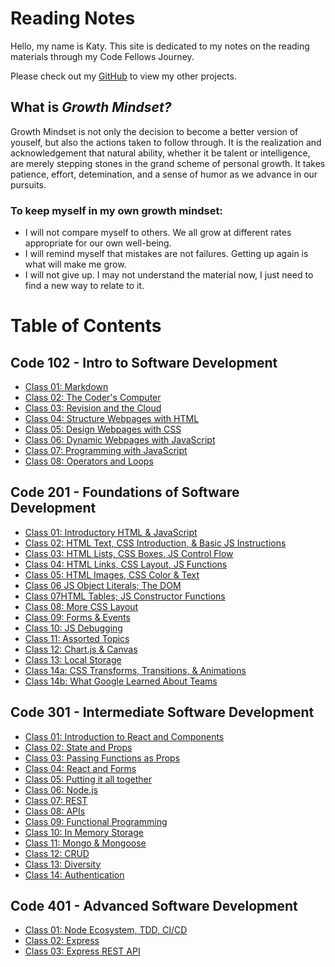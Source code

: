 # Reading Notes
Hello, my name is Katy. This site is dedicated to my notes on the reading materials through my Code Fellows Journey. 

Please check out my [GitHub](https://github.com/KatyRoffe) to view my other projects. 

## What is *Growth Mindset?*
Growth Mindset is not only the decision to become a better version of youself, but also the actions taken to follow through. It is the realization and acknowledgement that natural ability, whether it be talent or intelligence, are merely stepping stones in the grand scheme of personal growth. It takes patience, effort, detemination, and a sense of humor as we advance in our pursuits. 

### To keep myself in my own growth mindset:
* I will not compare myself to others. We all grow at different rates appropriate for our own well-being. 
* I will remind myself that mistakes are not failures. Getting up again is what will make me grow. 
* I will not give up. I may not understand the material now, I just need to find a new way to relate to it. 

# Table of Contents

## Code 102 - Intro to Software Development
* [Class 01: Markdown](https://katyroffe.github.io/reading-notes/code102/markdown-notes)
* [Class 02: The Coder's Computer](https://katyroffe.github.io/reading-notes/code102/computer-notes)
* [Class 03: Revision and the Cloud](https://katyroffe.github.io/reading-notes/code102/revisions-and-cloud-notes)
* [Class 04: Structure Webpages with HTML](https://katyroffe.github.io/reading-notes/code102/html-reading-notes)
* [Class 05: Design Webpages with CSS](https://katyroffe.github.io/reading-notes/code102/css-design-notes)
* [Class 06: Dynamic Webpages with JavaScript](https://katyroffe.github.io/reading-notes/code102/dynamic-javascript)
* [Class 07: Programming with JavaScript](https://katyroffe.github.io/reading-notes/code102/programming-with-javascript)
* [Class 08: Operators and Loops](https://katyroffe.github.io/reading-notes/code102/operators-and-loops)

## Code 201 - Foundations of Software Development
* [Class 01: Introductory HTML & JavaScript](https://katyroffe.github.io/reading-notes/code201/class-01)
* [Class 02: HTML Text, CSS Introduction, & Basic JS Instructions](https://katyroffe.github.io/reading-notes/code201/class-02)
* [Class 03: HTML Lists, CSS Boxes, JS Control Flow](https://katyroffe.github.io/reading-notes/code201/class-03)
* [Class 04: HTML Links, CSS Layout, JS Functions](https://katyroffe.github.io/reading-notes/code201/class-04)
* [Class 05: HTML Images, CSS Color & Text](https://katyroffe.github.io/reading-notes/code201/class-05)
* [Class 06 JS Object Literals; The DOM](https://katyroffe.github.io/reading-notes/code201/class-06)
* [Class 07HTML Tables; JS Constructor Functions](https://katyroffe.github.io/reading-notes/code201/class-07)
* [Class 08: More CSS Layout](https://katyroffe.github.io/reading-notes/code201/class-08)
* [Class 09: Forms & Events](https://katyroffe.github.io/reading-notes/code201/class-09)
* [Class 10: JS Debugging](https://katyroffe.github.io/reading-notes/code201/class-10)
* [Class 11: Assorted Topics](https://katyroffe.github.io/reading-notes/code201/class-11)
* [Class 12: Chart.js & Canvas](https://katyroffe.github.io/reading-notes/code201/class-12)
* [Class 13: Local Storage](https://katyroffe.github.io/reading-notes/code201/class-13)
* [Class 14a: CSS Transforms, Transitions, & Animations](https://katyroffe.github.io/reading-notes/code201/class-14a)
* [Class 14b: What Google Learned About Teams](https://katyroffe.github.io/reading-notes/code201/class-14b)

## Code 301 - Intermediate Software Development
* [Class 01: Introduction to React and Components](https://katyroffe.github.io/reading-notes/code301/class-01)
* [Class 02: State and Props](https://katyroffe.github.io/reading-notes/code301/class-02)
* [Class 03: Passing Functions as Props](https://katyroffe.github.io/reading-notes/code301/class-03)
* [Class 04: React and Forms](https://katyroffe.github.io/reading-notes/code301/class-04)
* [Class 05: Putting it all together](https://katyroffe.github.io/reading-notes/code301/class-05)
* [Class 06: Node.js](https://katyroffe.github.io/reading-notes/code301/class-06)
* [Class 07: REST](https://katyroffe.github.io/reading-notes/code301/class-07)
* [Class 08: APIs](https://katyroffe.github.io/reading-notes/code301/class-08)
* [Class 09: Functional Programming](https://katyroffe.github.io/reading-notes/code301/class-09)
* [Class 10: In Memory Storage](https://katyroffe.github.io/reading-notes/code301/class-10)
* [Class 11: Mongo & Mongoose](https://katyroffe.github.io/reading-notes/code301/class-11)
* [Class 12: CRUD](https://katyroffe.github.io/reading-notes/code301/class-12)
* [Class 13: Diversity](https://katyroffe.github.io/reading-notes/code301/class-13)
* [Class 14: Authentication](https://katyroffe.github.io/reading-notes/code301/class-14)

## Code 401 - Advanced Software Development
* [Class 01: Node Ecosystem, TDD, CI/CD](https://katyroffe.github.io/reading-notes/code401/class-01)
* [Class 02: Express](https://katyroffe.github.io/reading-notes/code401/class-02)
* [Class 03: Express REST API](https://katyroffe.github.io/reading-notes/code401/class-03)